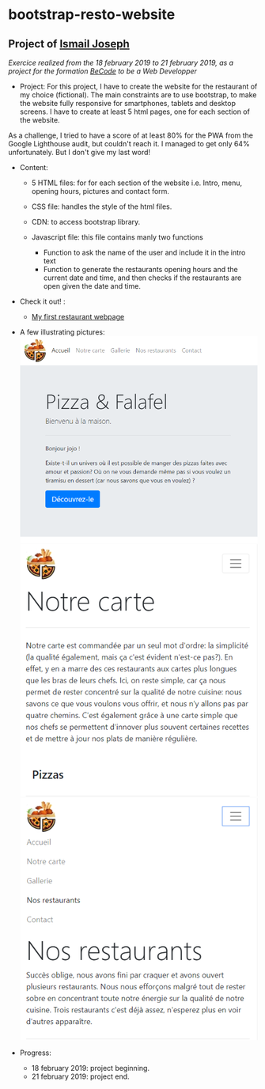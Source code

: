 bootstrap-resto-website
=================================

Project of [Ismail Joseph](https://github.com/Fesouille)
----------------------------------

*Exercice realized from the 18 february 2019 to 21 february 2019, as a project for the formation [BeCode](https://www.becode.org/) to be a Web Developper*


* Project:
For this project, I have to create the website for the restaurant of my choice (fictional). The main constraints are to use bootstrap, to make the website fully responsive for smartphones, tablets and desktop screens.
I have to create at least 5 html pages, one for each section of the website.
 
As a challenge, I tried to have a score of at least 80% for the PWA from the Google Lighthouse audit, but couldn't reach it. I managed to get only 64% unfortunately. But I don't give my last word!

* Content:
	* 5 HTML files: for for each section of the website i.e. Intro, menu, opening hours, pictures and contact form.

	* CSS file: handles the style of the html files.

	* CDN: to access bootstrap library.

	* Javascript file: this file contains manly two functions
		* Function to ask the name of the user and include it in the intro text
		* Function to generate the restaurants opening hours and the current date and time, and then checks if the restaurants are open given the date and time.


* Check it out! :
	* [My first restaurant webpage]("https://fesouille.github.io/bootstrap-resto-website/")

* A few illustrating pictures:
![Screenshot 1 restaurant](assets/img/screenshot1.png)
![Screenshot 2 restaurant](assets/img/screenshot2.png)
![Screenshot 3 restaurant](assets/img/screenshot3.png)


* Progress: 
	* 18 february 2019: project beginning.
	* 21 february 2019: project end.